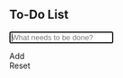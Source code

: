 <html>

<head>
<title>To-Do App</title>
<link rel="stylesheet" href="https://cdnjs.cloudflare.com/ajax/libs/font-awesome/5.12.0-2/css/all.min.css">
</head>

<body>


<h2>To-Do List</h2>

<div id="outerContainer">

<input id="newTodo" type="text" placeholder="What needs to be done?" autofocus/>

<span class="addIcon"><i class="far fa-plus-square"></i><span class="ddA">Add</span></span>  
<span class="resetIcon"><i class="fas fa-undo-alt"></i><span class="ddR">Reset</span></span>
</div>

<ul id="wholeList"></ul>



</body>

<link rel="stylesheet" type="text/css" href="todo.css">
<script src="todo.js"></script>
</html>
